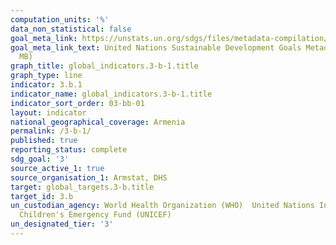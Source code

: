 ```yaml
---
computation_units: '%'
data_non_statistical: false
goal_meta_link: https://unstats.un.org/sdgs/files/metadata-compilation/Metadata-Goal-3.pdf
goal_meta_link_text: United Nations Sustainable Development Goals Metadata (PDF 4.0
  MB)
graph_title: global_indicators.3-b-1.title
graph_type: line
indicator: 3.b.1
indicator_name: global_indicators.3-b-1.title
indicator_sort_order: 03-bb-01
layout: indicator
national_geographical_coverage: Armenia
permalink: /3-b-1/
published: true
reporting_status: complete
sdg_goal: '3'
source_active_1: true
source_organisation_1: Armstat, DHS
target: global_targets.3-b.title
target_id: 3.b
un_custodian_agency: World Health Organization (WHO)  United Nations International
  Children's Emergency Fund (UNICEF)
un_designated_tier: '3'
---
```

